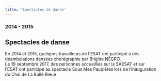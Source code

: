 ```yaml
---
title: 'Spectacles de danse'
---
```


### 2014 - 2015

## Spectacles de danse

En 2014 et 2015, quelques travailleurs de l’ESAT ont participé à des déambulations dansées chorégraphie par Brigitte NÉGRO.<br>
Le 19 septembre 2017, des personnes accueillies sur la SAESAT et sur l’ESAT ont participé au spectacle Sous Mes Paupières lors de l’inauguration du Chai de La Bulle Bleue

<div class="grid-3 has-gutter">
    <div>
        <img src="06-autrement/01-spectacles-de-danse/img-danse.jpg" alt="">
    </div>
    <div>
        <img src="06-autrement/01-spectacles-de-danse/img-danse.jpg" alt="">
    </div>
    <div>
        <img src="06-autrement/01-spectacles-de-danse/img-danse.jpg" alt="">
    </div>
    <div>
        <img src="06-autrement/01-spectacles-de-danse/img-danse.jpg" alt="">
    </div>
    <div>
        <img src="06-autrement/01-spectacles-de-danse/img-danse.jpg" alt="">
    </div>
    <div>
        <img src="06-autrement/01-spectacles-de-danse/img-danse.jpg" alt="">
    </div>
</div>
